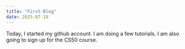 ```yaml
---
title: "First-Blog"
date: 2025-07-18
---
```


Today, I started my github account. I am doing a few tutorials. I am also going to sign up for the CS50 course.
